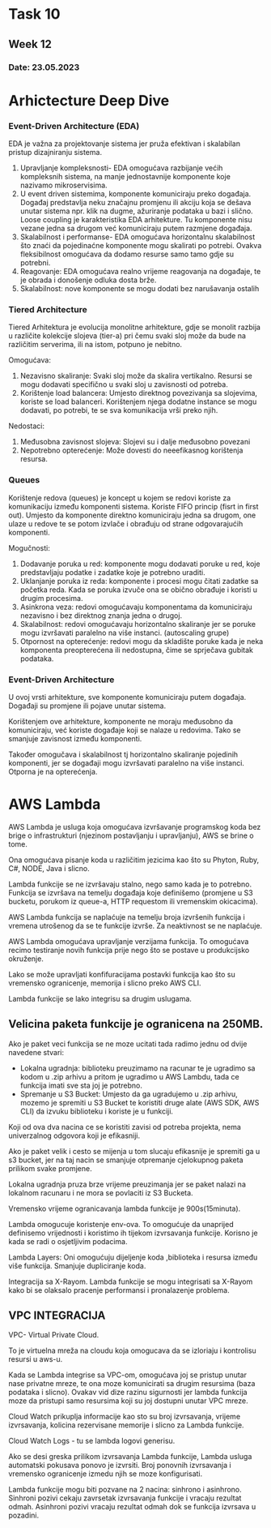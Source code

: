 # Task 10
## Week 12
### Date: 23.05.2023


# Arhictecture Deep Dive 

### Event-Driven Architecture (EDA)

EDA  je važna za projektovanje sistema jer pruža efektivan i skalabilan pristup dizajniranju sistema. 

1. Upravljanje kompleksnosti- EDA omogućava razbijanje većih kompleksnih sistema, na manje jednostavnije komponente koje nazivamo mikroservisima. 
2. U event driven sistemima, komponente komuniciraju preko događaja. Događaj predstavlja neku značajnu promjenu ili akciju koja se dešava unutar sistema npr. klik na dugme, ažuriranje podataka u bazi i slično. Loose coupling je karakteristika EDA arhitekture. Tu komponente nisu vezane jedna sa drugom već komuniciraju putem razmjene događaja. 
3. Skalabilnost i performanse- EDA omogućava horizontalnu skalabilnost što znaći da pojedinaćne komponente mogu skalirati po potrebi. Ovakva fleksibilnost omogućava da dodamo resurse samo tamo gdje su potrebni. 
4. Reagovanje: EDA omogućava realno vrijeme reagovanja na događaje, te je obrada i donošenje odluka dosta brže. 
5. Skalabilnost: nove komponente se mogu dodati bez narušavanja ostalih

### Tiered Architecture

Tiered Arhitektura je evolucija monolitne arhitekture, gdje se monolit razbija u različite kolekcije slojeva (tier-a) pri čemu svaki sloj može da bude na različitim serverima, ili na istom, potpuno je nebitno. 

Omogućava: 
1. Nezavisno skaliranje: Svaki sloj može da skalira vertikalno. Resursi se mogu dodavati specifično u svaki sloj u zavisnosti od potreba. 
2. Korištenje load balancera: Umjesto direktnog povezivanja sa slojevima, koriste se load balanceri. Korištenjem njega dodatne instance se mogu dodavati, po potrebi, te se sva komunikacija vrši preko njih. 

Nedostaci:
1. Međusobna zavisnost slojeva: Slojevi su i dalje međusobno povezani
2. Nepotrebno opterećenje: Može dovesti do neeefikasnog korištenja resursa. 

### Queues

Korištenje redova (queues) je koncept u kojem se redovi koriste za komunikaciju između komponenti sistema. Koriste FIFO princip (fisrt in first out). Umjesto da komponente direktno komuniciraju jedna sa drugom, one ulaze u redove te se potom izvlače i obrađuju od strane odgovarajućih komponenti. 

Mogučnosti:
1. Dodavanje poruka u red: komponente mogu dodavati poruke u red, koje predstavljaju podatke i zadatke koje je potrebno uraditi. 
2. Uklanjanje poruka iz reda: komponente i procesi mogu čitati zadatke sa početka reda. Kada se poruka izvuče ona se obično obrađuje i koristi u drugim procesima. 
3. Asinkrona veza: redovi omogućavaju komponentama da komuniciraju nezavisno i bez direktnog znanja jedna o drugoj.
4. Skalabilnost: redovi omogućavaju horizontalno skaliranje jer se poruke mogu izvršavati paralelno na više instanci. (autoscaling grupe)
5. Otpornost na opterećenje: redovi mogu da skladište poruke kada je neka komponenta preopterećena ili nedostupna, čime se sprječava gubitak podataka. 

### Event-Driven Architecture

U ovoj vrsti arhitekture, sve komponente komuniciraju putem događaja. 
Događaji su promjene ili pojave unutar sistema. 

Korištenjem ove arhitekture, komponente ne moraju međusobno da komuniciraju, već koriste događaje koji se nalaze u redovima. Tako se smanjuje zavisnost između komponenti. 

Također omogučava i skalabilnost tj horizontalno skaliranje pojedinih komponenti, jer se događaji mogu izvršavati paralelno na više instanci. Otporna je na opterećenja. 

# AWS Lambda

AWS Lambda je usluga koja omogućava izvršavanje programskog koda bez brige o infrastrukturi (njezinom postavljanju i upravljanju), AWS se brine o tome. 

Ona omogućava pisanje koda u različitim jezicima kao što su Phyton, Ruby, C#, NODE, Java i slicno.

Lambda funkcije se ne izvršavaju stalno, nego samo kada je to potrebno. Funkcija se izvršava na temelju događaja koje definišemo (promjene u S3 bucketu, porukom iz queue-a, HTTP requestom ili vremenskim okicacima). 

AWS Lambda funkcija se naplaćuje na temelju broja izvršenih funkcija i vremena utrošenog da se te funkcije izvrše. Za neaktivnost se ne naplaćuje.

AWS Lambda omogućava upravljanje verzijama funkcija. To omogućava recimo testiranje novih funkcija prije nego što se postave u produkcijsko okruženje. 

Lako se može upravljati konfifuracijama postavki funkcija kao što su vremensko ogranicenje, memorija i slicno preko AWS CLI. 

 Lambda funkcije se lako integrisu sa drugim uslugama.

## Velicina paketa funkcije je ogranicena na 250MB. 

Ako je paket veci funkcija se ne moze ucitati tada radimo jednu od dvije navedene stvari: 
* Lokalna ugradnja: biblioteku preuzimamo na racunar te je ugradimo sa kodom u .zip arhivu a pritom je ugradimo u AWS Lambdu, tada ce funkcija imati sve sta joj je potrebno. 
* Spremanje u S3 Bucket: Umjesto da ga ugradujemo u .zip arhivu, mozemo je spremiti u S3 Bucket te koristiti druge alate (AWS SDK, AWS CLI) da izvuku biblioteku i koriste je u funkciji. 

Koji od ova dva nacina ce se koristiti zavisi od potreba projekta, nema univerzalnog odgovora koji je efikasniji. 

Ako je paket velik i cesto se mijenja u tom slucaju efikasnije je spremiti ga u s3 bucket, jer na taj nacin se smanjuje otpremanje cjelokupnog paketa prilikom svake promjene. 

Lokalna ugradnja pruza brze vrijeme preuzimanja jer se paket nalazi na lokalnom racunaru i ne mora se povlaciti iz S3 Bucketa. 


Vremensko vrijeme ogranicavanja lambda funkcije je 900s(15minuta). 

Lambda omogucuje koristenje env-ova. To omogućuje da unaprijed definisemo vrijednosti i koristimo ih tijekom izvrsavanja funkcije. Korisno je kada se radi o osjetljivim podacima. 

Lambda Layers: Oni omogućuju dijeljenje koda ,biblioteka i resursa između više funkcija. Smanjuje dupliciranje koda. 

Integracija sa X-Rayom. Lambda funkcije se mogu integrisati sa X-Rayom kako bi se olaksalo pracenje performansi i pronalazenje problema. 

## VPC INTEGRACIJA

VPC- Virtual Private Cloud.

To je virtuelna mreža na cloudu koja omogucava da se izloriaju i kontrolisu resursi u aws-u. 

Kada se Lambda integrise sa VPC-om, omogućava joj se pristup unutar nase privatne mreze, te ona moze komunicirati sa drugim resursima (baza podataka i slicno). 
Ovakav vid dize razinu sigurnosti jer lambda funkcija moze da pristupi samo resursima koji su joj dostupni unutar VPC mreze. 

Cloud Watch prikuplja informacije kao sto su broj izvrsavanja, vrijeme izvrsavanja, kolicina rezervisane memorije i slicno za Lambda funkcije. 

Cloud Watch Logs - tu se lambda logovi generisu.

Ako se desi greska prilikom izvrsavanja Lambda funkcije, Lambda usluga automatski pokusava ponovo je izvrsiti. Broj ponovnih izvrsavanja i vremensko ogranicenje izmedu njih se moze konfigurisati. 

Lambda funkcije mogu biti pozvane na 2 nacina: sinhrono i asinhrono. Sinhroni pozivi cekaju zavrsetak izvrsavanja funkcije i vracaju rezultat odmah. Asinhroni pozivi vracaju rezultat odmah dok se funkcija izvrsava u pozadini. 



